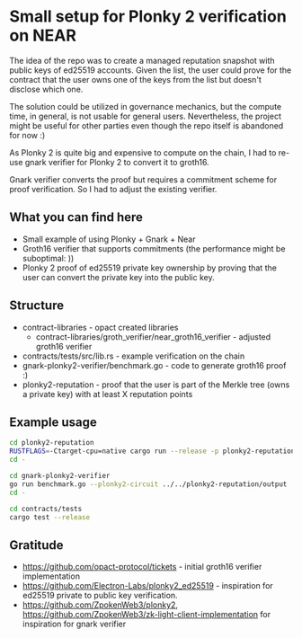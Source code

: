 # Small setup for Plonky 2 verification on NEAR

The idea of the repo was to create a managed reputation snapshot with public keys of ed25519 accounts. Given the list, the user could prove for the contract that the user owns one of the keys from the list but doesn't disclose which one.

The solution could be utilized in governance mechanics, but the compute time, in general, is not usable for general users.
Nevertheless, the project might be useful for other parties even though the repo itself is abandoned for now :)

As Plonky 2 is quite big and expensive to compute on the chain, I had to re-use gnark verifier for Plonky 2 to convert it to groth16.

Gnark verifier converts the proof but requires a commitment scheme for proof verification. So I had to adjust the existing verifier.

## What you can find here

* Small example of using Plonky + Gnark + Near
* Groth16 verifier that supports commitments (the performance might be suboptimal: ))
* Plonky 2 proof of ed25519 private key ownership by proving that the user can convert the private key into the public key.

## Structure
* contract-libraries - opact created libraries
  * contract-libraries/groth_verifier/near_groth16_verifier - adjusted groth16 verifier
* contracts/tests/src/lib.rs - example verification on the chain
* gnark-plonky2-verifier/benchmark.go - code to generate groth16 proof :)
* plonky2-reputation - proof that the user is part of the Merkle tree (owns a private key) with at least X reputation points


## Example usage
```bash
cd plonky2-reputation
RUSTFLAGS=-Ctarget-cpu=native cargo run --release -p plonky2-reputation --private $(private_key) --topic-id 111 --expected-rep 31500
cd - 

cd gnark-plonky2-verifier
go run benchmark.go --plonky2-circuit ../../plonky2-reputation/output
cd -

cd contracts/tests
cargo test --release
```

## Gratitude

* https://github.com/opact-protocol/tickets - initial groth16 verifier implementation
* https://github.com/Electron-Labs/plonky2_ed25519 - inspiration for ed25519 private to public key verification.
* https://github.com/ZpokenWeb3/plonky2, https://github.com/ZpokenWeb3/zk-light-client-implementation for inspiration for gnark verifier
